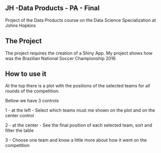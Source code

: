 
## JH -Data Products - PA - Final

Project of the Data Products course on the Data Science Specialization at Johns Hopkins

## The Project

The project requires the creation of a Shiny App.
My project shows how was the Brazilian National Soccer Championship 2016

## How to use it

At the top there is a plot with the positions of the selected teams for all rounds of the competition.

Bellow we have 3 controls

1 - at the left - Select which teams must me shown on the plot and on the center control

2 - at the center - See the final position of each selected team, sort and filter the table

3 - Choose one team and know a little more about how it went on the competition

